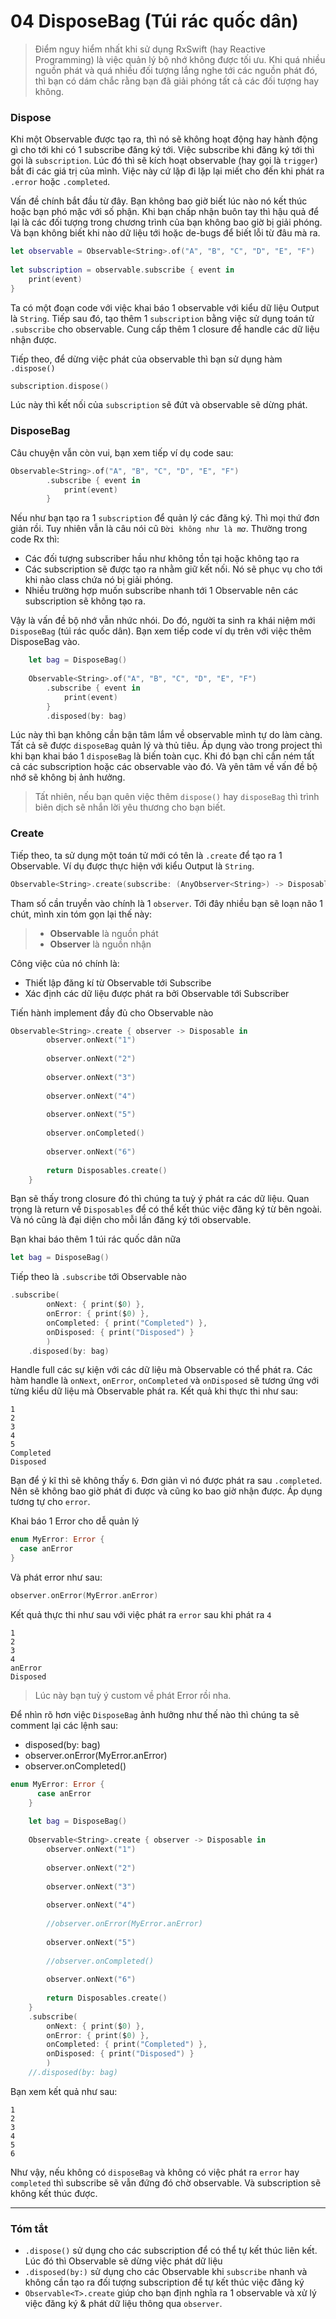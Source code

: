 # 04 DisposeBag (Túi rác quốc dân)

> Điểm nguy hiểm nhất khi sử dụng RxSwift (hay Reactive Programming) là việc quản lý bộ nhớ không được tối ưu. Khi quá nhiều nguồn phát và quá nhiều đối tượng lắng nghe tới các nguồn phát đó, thì bạn có dám chắc rằng bạn đã giải phóng tất cả các đối tượng hay không.

### Dispose

Khi một Observable được tạo ra, thì nó sẽ không hoạt động hay hành động gì cho tới khi có 1 subscribe đăng ký tới. Việc subscribe khi đăng ký tới thì gọi là `subscription`. Lúc đó thì sẽ kích hoạt observable (hay gọi là `trigger`) bắt đi các giá trị của mình. Việc này cứ lặp đi lặp lại miết cho đến khi phát ra `.error` hoặc `.completed`.

Vấn đề chính bắt đầu từ đây. Bạn không bao giờ biết lúc nào nó kết thúc hoặc bạn phó mặc với số phận. Khi bạn chấp nhận buôn tay thì hậu quả để lại là các đối tượng trong chương trình của bạn không bao giờ bị giải phóng. Và bạn không biết khi nào dữ liệu tới hoặc de-bugs để biết lỗi từ đâu mà ra.

```swift
let observable = Observable<String>.of("A", "B", "C", "D", "E", "F")
    
let subscription = observable.subscribe { event in
    print(event)
}
```

Ta có một đoạn code với việc khai báo 1 observable với kiểu dữ liệu Output là `String`. Tiếp sau đó, tạo thêm 1 `subscription` bằng việc sử dụng toán tử `.subscribe` cho observable. Cung cấp thêm 1 closure để handle các dữ liệu nhận được.

Tiếp theo, để dừng việc phát của observable thì bạn sử dụng hàm `.dispose()` 

```swift
subscription.dispose()
```

Lúc này thì kết nối của `subscription` sẽ đứt và observable sẽ dừng phát.

### DisposeBag

Câu chuyện vẫn còn vui, bạn xem tiếp ví dụ code sau:

```swift
Observable<String>.of("A", "B", "C", "D", "E", "F")
        .subscribe { event in
            print(event)
        }
```

Nếu như bạn tạo ra 1 `subscription` để quản lý các đăng ký. Thì mọi thứ đơn giản rồi. Tuy nhiên vẫn là câu nói cũ `Đời không như là mơ`. Thường trong code Rx thì:

* Các đối tượng subscriber hầu như không tồn tại hoặc không tạo ra
* Các subscription sẽ được tạo ra nhằm giữ kết nối. Nó sẽ phục vụ cho tới khi nào class chứa nó bị giải phóng.
* Nhiều trường hợp muốn subscribe nhanh tới 1 Observable nên các subscription sẽ không tạo ra.

Vậy là vấn đề bộ nhớ vẫn nhức nhói. Do đó, người ta sinh ra khái niệm mới `DisposeBag` (túi rác quốc dân). Bạn xem tiếp code ví dụ trên với việc thêm DisposeBag vào.

```swift
    let bag = DisposeBag()
    
    Observable<String>.of("A", "B", "C", "D", "E", "F")
        .subscribe { event in
            print(event)
        }
        .disposed(by: bag)
```

Lúc này thì bạn không cần bận tâm lắm về observable mình tự do làm càng. Tất cả sẽ được `disposeBag` quản lý và thủ tiêu. Áp dụng vào trong project thì khi bạn khai báo 1 `disposeBag` là biến toàn cục. Khi đó bạn chỉ cần ném tất cả các subscription hoặc các observable vào đó. Và yên tâm về vấn đề bộ nhớ sẽ không bị ảnh hưởng.

> Tất nhiên, nếu bạn quên việc thêm `dispose()` hay `disposeBag` thì trình biên dịch sẽ nhắn lời yêu thương cho bạn biết.

### Create

Tiếp theo, ta sử dụng một toán tử mới có tên là `.create` để tạo ra 1 Observable. Ví dụ được thực hiện với kiểu Output là `String`.

```swift
Observable<String>.create(subscribe: (AnyObserver<String>) -> Disposable##(AnyObserver<String>) -> Disposable>)

```

Tham số cần truyền vào chính là 1 `observer`. Tới đây nhiều bạn sẽ loạn não 1 chút, mình xin tóm gọn lại thế này:

> * **Observable** là nguồn phát
> * **Observer** là nguồn nhận

Công việc của nó chính là:

* Thiết lập đăng kí từ Observable tới Subscribe
* Xác định các dữ liệu được phát ra bởi Observable tới Subscriber

Tiến hành implement đầy đủ cho Observable nào

```swift
Observable<String>.create { observer -> Disposable in
        observer.onNext("1")
        
        observer.onNext("2")
        
        observer.onNext("3")
        
        observer.onNext("4")
        
        observer.onNext("5")
        
        observer.onCompleted()
        
        observer.onNext("6")
        
        return Disposables.create()
    }
```

Bạn sẽ thấy trong closure đó thì chúng ta tuỳ ý phát ra các dữ liệu. Quan trọng là return về `Disposables` để có thể kết thúc việc đăng ký từ bên ngoài. Và nó cũng là đại diện cho mỗi lần đăng ký tới observable.

Bạn khai báo thêm 1 túi rác quốc dân nữa 

```swift
let bag = DisposeBag()
```

Tiếp theo là `.subscribe` tới Observable nào

```swift
.subscribe(
        onNext: { print($0) },
        onError: { print($0) },
        onCompleted: { print("Completed") },
        onDisposed: { print("Disposed") }
        )
    .disposed(by: bag)
```

Handle full các sự kiện với các dữ liệu mà Observable có thể phát ra. Các hàm handle là `onNext`, `onError`, `onCompleted` và `onDisposed` sẽ tương ứng với từng kiểu dữ liệu mà Observable phát ra. Kết quả khi thực thi như sau:

```
1
2
3
4
5
Completed
Disposed
```

Bạn để ý kĩ thì sẽ không thấy `6`. Đơn giản vì nó được phát ra sau `.completed`. Nên sẽ không bao giờ phát đi được và cũng ko bao giờ nhận được. Áp dụng tương tự cho `error`.

Khai báo 1 Error cho dễ quản lý

```swift
enum MyError: Error {
  case anError
}
```

Và phát error như sau:

```swift
observer.onError(MyError.anError)
```

Kết quả thực thi như sau với việc phát ra `error` sau khi phát ra `4`

```
1
2
3
4
anError
Disposed
```

> Lúc này bạn tuỳ ý custom về phát Error rồi nha.

Để nhìn rõ hơn việc `DisposeBag` ảnh hưởng như thế nào thì chúng ta sẽ comment lại các lệnh sau:

* disposed(by: bag)
* observer.onError(MyError.anError)
* observer.onCompleted()

```swift
enum MyError: Error {
      case anError
    }
    
    let bag = DisposeBag()
    
    Observable<String>.create { observer -> Disposable in
        observer.onNext("1")
        
        observer.onNext("2")
        
        observer.onNext("3")
        
        observer.onNext("4")
        
        //observer.onError(MyError.anError)
        
        observer.onNext("5")
        
        //observer.onCompleted()
        
        observer.onNext("6")
        
        return Disposables.create()
    }
    .subscribe(
        onNext: { print($0) },
        onError: { print($0) },
        onCompleted: { print("Completed") },
        onDisposed: { print("Disposed") }
        )
    //.disposed(by: bag)
```

Bạn xem kết quả như sau:

```
1
2
3
4
5
6
```

Như vậy, nếu không có `disposeBag` và không có việc phát ra `error` hay `completed` thì subscribe sẽ vẫn đứng đó chờ observable. Và subscription sẽ không kết thúc được.

---

### Tóm tắt

* `.dispose()` sử dụng cho các subscription để có thể tự kết thúc liên kết. Lúc đó thì Observable sẽ dừng việc phát dữ liệu
* `.disposed(by:)` sử dụng cho các Observable khi `subscribe` nhanh và không cần tạo ra đối tượng subscription để tự kết thúc việc đăng ký
* `Observable<T>.create` giúp cho bạn định nghĩa ra 1 observable và xử lý việc đăng ký & phát dữ liệu thông qua `observer`.
